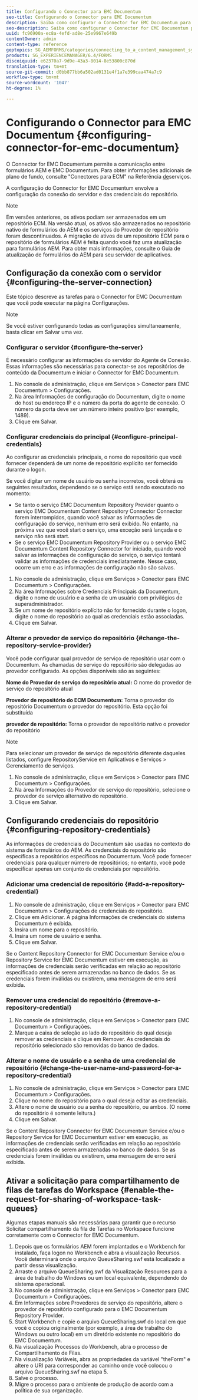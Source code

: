 ```yaml
---
title: Configurando o Connector para EMC Documentum
seo-title: Configurando o Connector para EMC Documentum
description: Saiba como configurar o Connector for EMC Documentum para permitir a comunicação entre formulários AEM e EMC Documentum.
seo-description: Saiba como configurar o Connector for EMC Documentum para permitir a comunicação entre formulários AEM e EMC Documentum.
uuid: fc96900a-ec8a-4efd-ad8e-25e9967e649b
contentOwner: admin
content-type: reference
geptopics: SG_AEMFORMS/categories/connecting_to_a_content_management_system
products: SG_EXPERIENCEMANAGER/6.4/FORMS
discoiquuid: e62370a7-9d9e-43a3-8014-8e53800c870d
translation-type: tm+mt
source-git-commit: d0bb877bb6a502ad0131e4f1a7e399caa474a7c9
workflow-type: tm+mt
source-wordcount: '1047'
ht-degree: 1%

---
```



# Configurando o Connector para EMC Documentum {#configuring-connector-for-emc-documentum}

O Connector for EMC Documentum permite a comunicação entre formulários AEM e EMC Documentum. Para obter informações adicionais de plano de fundo, consulte &quot;Conectores para ECM&quot; na Referência [de](https://www.adobe.com/go/learn_aemforms_services_63)serviços.

A configuração do Connector for EMC Documentum envolve a configuração da conexão do servidor e das credenciais do repositório.

>[!NOTE]
>
>Em versões anteriores, os ativos podiam ser armazenados em um repositório ECM. Na versão atual, os ativos são armazenados no repositório nativo de formulários do AEM e os serviços do Provedor de repositório foram descontinuados. A migração de ativos de um repositório ECM para o repositório de formulários AEM é feita quando você faz uma atualização para formulários AEM. Para obter mais informações, consulte o Guia de atualização de formulários do AEM para seu servidor de aplicativos.

## Configuração da conexão com o servidor {#configuring-the-server-connection}

Este tópico descreve as tarefas para o Connector for EMC Documentum que você pode executar na página Configurações.

>[!NOTE]
>
>Se você estiver configurando todas as configurações simultaneamente, basta clicar em Salvar uma vez.

### Configurar o servidor {#configure-the-server}

É necessário configurar as informações do servidor do Agente de Conexão. Essas informações são necessárias para conectar-se aos repositórios de conteúdo da Documentum e iniciar o Connector for EMC Documentum.

1. No console de administração, clique em Serviços > Conector para EMC Documentum > Configurações.
1. Na área Informações de configuração do Documentum, digite o nome do host ou endereço IP e o número da porta do agente de conexão. O número da porta deve ser um número inteiro positivo (por exemplo, 1489).
1. Clique em Salvar.

### Configurar credenciais do principal {#configure-principal-credentials}

Ao configurar as credenciais principais, o nome do repositório que você fornecer dependerá de um nome de repositório explícito ser fornecido durante o logon.

Se você digitar um nome de usuário ou senha incorretos, você obterá os seguintes resultados, dependendo se o serviço está sendo executado no momento:

* Se tanto o serviço EMC Documentum Repository Provider quanto o serviço EMC Documentum Content Repository Connector Connector forem interrompidos, quando você salvar as informações de configuração do serviço, nenhum erro será exibido. No entanto, na próxima vez que você start o serviço, uma exceção será lançada e o serviço não será start.
* Se o serviço EMC Documentum Repository Provider ou o serviço EMC Documentum Content Repository Connector for iniciado, quando você salvar as informações de configuração do serviço, o serviço tentará validar as informações de credenciais imediatamente. Nesse caso, ocorre um erro e as informações de configuração não são salvas.

1. No console de administração, clique em Serviços > Conector para EMC Documentum > Configurações.
1. Na área Informações sobre Credenciais Principais da Documentum, digite o nome de usuário e a senha de um usuário com privilégios de superadministrador.
1. Se um nome de repositório explícito não for fornecido durante o logon, digite o nome do repositório ao qual as credenciais estão associadas.
1. Clique em Salvar.

### Alterar o provedor de serviço do repositório {#change-the-repository-service-provider}

Você pode configurar qual provedor de serviço de repositório usar com o Documentum. As chamadas de serviço do repositório são delegadas ao provedor configurado. As opções disponíveis são as seguintes:

**Nome do Provedor de serviço do repositório atual:** O nome do provedor de serviço do repositório atual

**Provedor de repositório do ECM Documentum:** Torna o provedor do repositório Documentum o provedor do repositório. Esta opção foi substituída

**provedor de repositório:** Torna o provedor de repositório nativo o provedor do repositório

>[!NOTE]
>
>Para selecionar um provedor de serviço de repositório diferente daqueles listados, configure RepositoryService em Aplicativos e Serviços > Gerenciamento de serviços. <!-- Fix broken link (See Managing Services) -->

1. No console de administração, clique em Serviços > Conector para EMC Documentum > Configurações.
1. Na área Informações do Provedor de serviço do repositório, selecione o provedor de serviço alternativo do repositório.
1. Clique em Salvar.

## Configurando credenciais do repositório {#configuring-repository-credentials}

As informações de credenciais do Documentum são usadas no contexto do sistema de formulários do AEM. As credenciais do repositório são específicas a repositórios específicos no Documentum. Você pode fornecer credenciais para qualquer número de repositórios; no entanto, você pode especificar apenas um conjunto de credenciais por repositório.

### Adicionar uma credencial de repositório {#add-a-repository-credential}

1. No console de administração, clique em Serviços > Conector para EMC Documentum > Configurações de credenciais do repositório.
1. Clique em Adicionar. A página Informações de credenciais do sistema Documentum é exibida.
1. Insira um nome para o repositório.
1. Insira um nome de usuário e senha.
1. Clique em Salvar.

Se o Content Repository Connector for EMC Documentum Service e/ou o Repository Service for EMC Documentum estiver em execução, as informações de credenciais serão verificadas em relação ao repositório especificado antes de serem armazenadas no banco de dados. Se as credenciais forem inválidas ou existirem, uma mensagem de erro será exibida.

### Remover uma credencial do repositório {#remove-a-repository-credential}

1. No console de administração, clique em Serviços > Conector para EMC Documentum > Configurações.
1. Marque a caixa de seleção ao lado do repositório do qual deseja remover as credenciais e clique em Remover. As credenciais do repositório selecionado são removidas do banco de dados.

### Alterar o nome de usuário e a senha de uma credencial de repositório {#change-the-user-name-and-password-for-a-repository-credential}

1. No console de administração, clique em Serviços > Conector para EMC Documentum > Configurações.
1. Clique no nome do repositório para o qual deseja editar as credenciais.
1. Altere o nome de usuário ou a senha do repositório, ou ambos. (O nome do repositório é somente leitura.)
1. Clique em Salvar.

Se o Content Repository Connector for EMC Documentum Service e/ou o Repository Service for EMC Documentum estiver em execução, as informações de credenciais serão verificadas em relação ao repositório especificado antes de serem armazenadas no banco de dados. Se as credenciais forem inválidas ou existirem, uma mensagem de erro será exibida.

## Ativar a solicitação para compartilhamento de filas de tarefas do Workspace {#enable-the-request-for-sharing-of-workspace-task-queues}

Algumas etapas manuais são necessárias para garantir que o recurso Solicitar compartilhamento da fila de Tarefas no Workspace funcione corretamente com o Connector for EMC Documentum.

1. Depois que os formulários AEM forem implantados e o Workbench for instalado, faça logon no Workbench e abra a visualização Recursos. Você determinará onde o arquivo QueueSharing.swf está localizado a partir dessa visualização.
1. Arraste o arquivo QueueSharing.swf da Visualização Resources para a área de trabalho do Windows ou um local equivalente, dependendo do sistema operacional.
1. No console de administração, clique em Serviços > Conector para EMC Documentum > Configurações.
1. Em Informações sobre Provedores de serviço do repositório, altere o provedor de repositório configurado para o EMC Documentum Repository Provider.
1. Start Workbench e copie o arquivo QueueSharing.swf do local em que você o copiou originalmente (por exemplo, a área de trabalho do Windows ou outro local) em um diretório existente no repositório do EMC Documentum.
1. Na visualização Processos do Workbench, abra o processo de Compartilhamento de Filas.
1. Na visualização Variáveis, abra as propriedades da variável &quot;theForm&quot; e altere o URI para corresponder ao caminho onde você colocou o arquivo QueueSharing.swf na etapa 5.
1. Salve o processo.
1. Migre o processo para o ambiente de produção de acordo com a política de sua organização.

